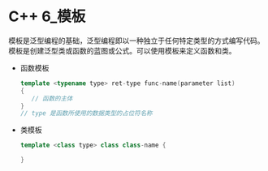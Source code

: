 # C++ 6_模板

模板是泛型编程的基础，泛型编程即以一种独立于任何特定类型的方式编写代码。模板是创建泛型类或函数的蓝图或公式。可以使用模板来定义函数和类。

- 函数模板

  ```c++
  template <typename type> ret-type func-name(parameter list)
  {
     // 函数的主体
  }
  // type 是函数所使用的数据类型的占位符名称
  ```

- 类模板

  ```c++
  template <class type> class class-name {
  
  }
  ```

  
